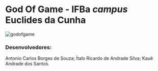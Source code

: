 # God Of Game - IFBa _campus_ Euclides da Cunha

![godofgame](https://i.imgur.com/imE1Myd.png)

### Desenvolvedores: 

Antonio Carlos Borges de Souza;
Ítalo Ricardo de Andrade Silva;
Kauê Andrade dos Santos.
